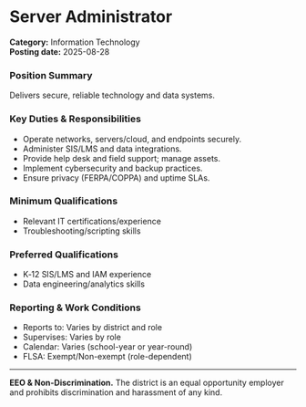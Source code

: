 # Server Administrator

**Category:** Information Technology  
**Posting date:** 2025-08-28

### Position Summary

Delivers secure, reliable technology and data systems.

### Key Duties & Responsibilities
- Operate networks, servers/cloud, and endpoints securely.
- Administer SIS/LMS and data integrations.
- Provide help desk and field support; manage assets.
- Implement cybersecurity and backup practices.
- Ensure privacy (FERPA/COPPA) and uptime SLAs.

### Minimum Qualifications
- Relevant IT certifications/experience
- Troubleshooting/scripting skills

### Preferred Qualifications
- K‑12 SIS/LMS and IAM experience
- Data engineering/analytics skills

### Reporting & Work Conditions
- Reports to: Varies by district and role
- Supervises: Varies by role
- Calendar: Varies (school-year or year-round)
- FLSA: Exempt/Non-exempt (role-dependent)

---
**EEO & Non-Discrimination.** The district is an equal opportunity employer and prohibits discrimination and harassment of any kind.
